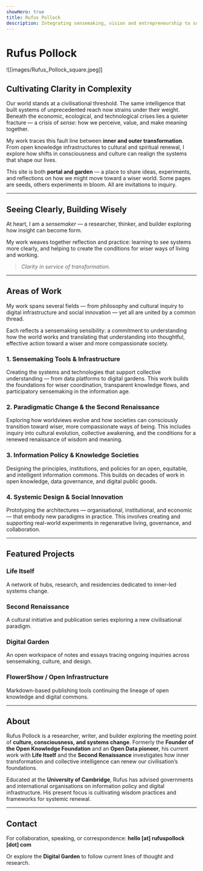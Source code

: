 ```yaml
---
showHero: true
title: Rufus Pollock
description: Integrating sensemaking, vision and entrepreneurship to sow the seeds of wiser societies.
---
```


# Rufus Pollock

![[images/Rufus_Pollock_square.jpeg]]

## Cultivating Clarity in Complexity

Our world stands at a civilisational threshold. The same intelligence that built systems of unprecedented reach now strains under their weight. Beneath the economic, ecological, and technological crises lies a quieter fracture — a crisis of *sense*: how we perceive, value, and make meaning together.

My work traces this fault line between **inner and outer transformation**. From open knowledge infrastructures to cultural and spiritual renewal, I explore how shifts in consciousness and culture can realign the systems that shape our lives.

This site is both **portal and garden** — a place to share ideas, experiments, and reflections on how we might move toward a wiser world.
Some pages are seeds, others experiments in bloom. All are invitations to inquiry.

---

## Seeing Clearly, Building Wisely

At heart, I am a *sensemaker* — a researcher, thinker, and builder exploring how insight can become form.

My work weaves together reflection and practice: learning to see systems more clearly, and helping to create the conditions for wiser ways of living and working.

> *Clarity in service of transformation.*

---

## Areas of Work

My work spans several fields — from philosophy and cultural inquiry to digital infrastructure and social innovation — yet all are united by a common thread.

Each reflects a sensemaking sensibility: a commitment to understanding how the world works and translating that understanding into thoughtful, effective action toward a wiser and more compassionate society.

### 1. Sensemaking Tools & Infrastructure

Creating the systems and technologies that support collective understanding — from data platforms to digital gardens.
This work builds the foundations for wiser coordination, transparent knowledge flows, and participatory sensemaking in the information age.

### 2. Paradigmatic Change & the Second Renaissance

Exploring how worldviews evolve and how societies can consciously transition toward wiser, more compassionate ways of being.
This includes inquiry into cultural evolution, collective awakening, and the conditions for a renewed renaissance of wisdom and meaning.

### 3. Information Policy & Knowledge Societies

Designing the principles, institutions, and policies for an open, equitable, and intelligent information commons.
This builds on decades of work in open knowledge, data governance, and digital public goods.

### 4. Systemic Design & Social Innovation

Prototyping the architectures — organisational, institutional, and economic — that embody new paradigms in practice.
This involves creating and supporting real-world experiments in regenerative living, governance, and collaboration.

---

## **Featured Projects**

### **Life Itself**

A network of hubs, research, and residencies dedicated to inner-led systems change.

### **Second Renaissance**

A cultural initiative and publication series exploring a new civilisational paradigm.

### **Digital Garden**

An open workspace of notes and essays tracing ongoing inquiries across sensemaking, culture, and design.

### **FlowerShow / Open Infrastructure**

Markdown-based publishing tools continuing the lineage of open knowledge and digital commons.

---

## **About**

Rufus Pollock is a researcher, writer, and builder exploring the meeting point of **culture, consciousness, and systems change**.
Formerly the **Founder of the Open Knowledge Foundation** and an **Open Data pioneer**, his current work with **Life Itself** and the **Second Renaissance** investigates how inner transformation and collective intelligence can renew our civilisation’s foundations.

Educated at the **University of Cambridge**, Rufus has advised governments and international organisations on information policy and digital infrastructure. His present focus is cultivating wisdom practices and frameworks for systemic renewal.

---

## **Contact**

For collaboration, speaking, or correspondence:
**hello [at] rufuspollock [dot] com**

Or explore the **Digital Garden** to follow current lines of thought and research.